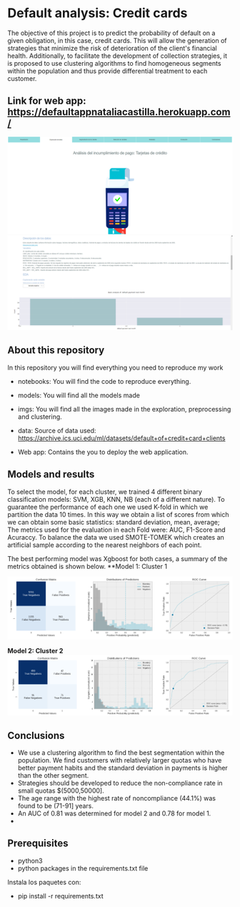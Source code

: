 # Default analysis: Credit cards

The objective of this project is to predict the probability of default on a given obligation, in this case, credit cards. This will allow the generation of strategies that minimize the risk of deterioration of the client's financial health. Additionally, to facilitate the development of collection strategies, it is proposed to use clustering algorithms to find homogeneous segments within the population and thus provide differential treatment to each customer.

## Link for web app: https://defaultappnataliacastilla.herokuapp.com/
![plot](./imgs/web_app.PNG)
![plot](./imgs/web_app1.PNG)


## About this repository
In this repository you will find everything you need to reproduce my work

* notebooks: You will find the code to reproduce everything.
* models: You will find all the models made
* imgs: You will find all the images made in the exploration, preprocessing and clustering.
* data: Source of data used: https://archive.ics.uci.edu/ml/datasets/default+of+credit+card+clients

* Web app: Contains the you to deploy the web application.


## Models and results

To select the model, for each cluster, we trained 4 different binary classification models: SVM, XGB, KNN, NB (each of a different nature). To guarantee the performance of each one we used K-fold in which we partition the data 10 times. In this way we obtain a list of scores from which we can obtain some basic statistics: standard deviation, mean, average; The metrics used for the evaluation in each Fold were: AUC, F1-Score and Acuraccy. To balance the data we used SMOTE-TOMEK which creates an artificial sample according to the nearest neighbors of each point.

The best performing model was Xgboost for both cases, a summary of the metrics obtained is shown below.
**Model 1: Cluster 1

![plot](./imgs/resultados_modelo1_test.PNG)

**Model 2: Cluster 2**
![plot](./imgs/resultados_modelo2_test.PNG)


## Conclusions

* We use a clustering algorithm to find the best segmentation within the population. We find customers with relatively larger quotas who have better payment habits and the standard deviation in payments is higher than the other segment.
* Strategies should be developed to reduce the non-compliance rate in small quotas $(5000,50000].
* The age range with the highest rate of noncompliance (44.1%) was found to be (71-91] years.
* An AUC of 0.81 was determined for model 2 and 0.78 for model 1.
* 

## Prerequisites


* python3
* python packages in the requirements.txt file

Instala los paquetes con:

* pip install -r requirements.txt

